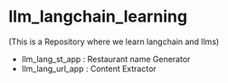 # llm_langchain_learning
(This is a Repository where we learn langchain and llms)
- llm_lang_st_app : Restaurant name Generator
- llm_lang_url_app : Content Extractor
